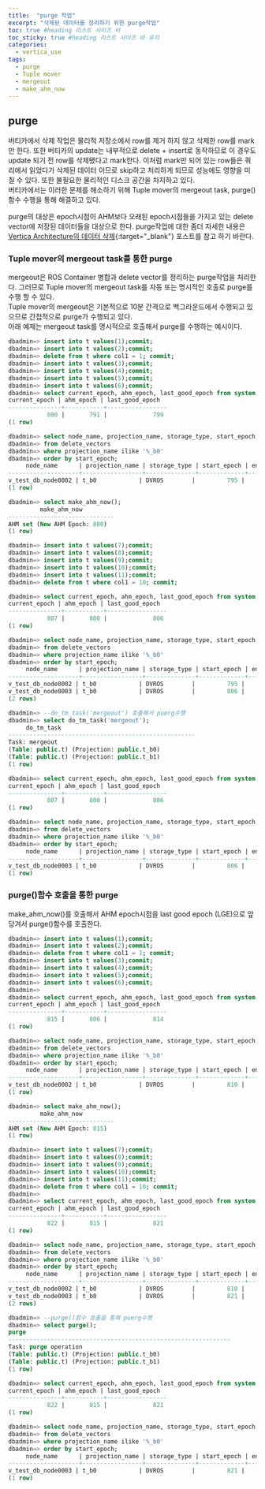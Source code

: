 ```yaml
---
title:  "purge 작업"
excerpt: "삭제된 데이터를 정리하기 위한 purge작업"
toc: true #heading 리스트 사이즈 바
toc_sticky: true #heading 리스트 사이즈 바 유지
categories:
  - vertica_use
tags:
  - purge
  - Tuple mover
  - mergeout
  - make_ahm_now
---
```


## purge
버티카에서 삭제 작업은 물리적 저장소에서 row를 제거 하지 않고 삭제한 row를 mark만 한다. 또한 버티카의 update는 내부적으로 delete + insert로 동작하므로 이 경우도 update 되기 전 row를 삭제됐다고 mark한다. 
이처럼 mark만 되어 있는 row들은 쿼리에서 읽었다가 삭제된 데이터 이므로 skip하고 처리하게 되므로 성능에도 영향을 미칠 수 있다. 또한 불필요한 물리적인 디스크 공간을 차지하고 있다.  
버티카에서는 이러한 문제를 해소하기 위해 Tuple mover의 mergeout task, purge() 함수 수행을 통해 해결하고 있다.  

purge의 대상은 epoch시점이 AHM보다 오래된 epoch시점들을 가지고 있는 delete vector에 저장된 데이터들을 대상으로 한다. 
purge작업에 대한 좀더 자세한 내용은 [Vertica Architecture의 데이터 삭제](/vertica_architecture/Vertica_architecture_1080/#delete-vector%EC%99%80-epoch%EC%97%90%ED%8F%AC%ED%81%AC-%EB%AA%A8%EB%8D%B8-%EB%B0%8F-purge-%EC%9E%91%EC%97%85){:target="_blank"} 포스트를 참고 하기 바란다.  

### Tuple mover의 mergeout task를 통한 purge
mergeout은 ROS Container 병합과 delete vector를 정리하는 purge작업을 처리한다. 그러므로 Tuple mover의 mergeout task를 자동 또는 명시적인 호출로 purge를 수행 할 수 있다.  
Tuple mover의 mergeout은 기본적으로 10분 간격으로 백그라운드에서 수행되고 있으므로 간접적으로 purge가 수행되고 있다.  
아래 예제는 mergeout task를 명시적으로 호출해서 purge를 수행하는 예시이다.  

```sql
dbadmin=> insert into t values(1);commit;
dbadmin=> insert into t values(2);commit;
dbadmin=> delete from t where col1 = 1; commit;
dbadmin=> insert into t values(3);commit;
dbadmin=> insert into t values(4);commit;
dbadmin=> insert into t values(5);commit;
dbadmin=> insert into t values(6);commit;
dbadmin=> select current_epoch, ahm_epoch, last_good_epoch from system;
current_epoch | ahm_epoch | last_good_epoch
---------------+-----------+-----------------
           800 |       791 |             799
(1 row)

dbadmin=> select node_name, projection_name, storage_type, start_epoch, end_epoch
dbadmin=> from delete_vectors
dbadmin=> where projection_name ilike '%_b0'
dbadmin=> order by start_epoch;
     node_name      | projection_name | storage_type | start_epoch | end_epoch
--------------------+-----------------+--------------+-------------+-----------
v_test_db_node0002 | t_b0            | DVROS        |         795 |       795
(1 row)

dbadmin=> select make_ahm_now();
         make_ahm_now
------------------------------
AHM set (New AHM Epoch: 800)
(1 row)

dbadmin=> insert into t values(7);commit;
dbadmin=> insert into t values(8);commit;
dbadmin=> insert into t values(9);commit;
dbadmin=> insert into t values(10);commit;
dbadmin=> insert into t values(11);commit;
dbadmin=> delete from t where col1 = 10; commit;

dbadmin=> select current_epoch, ahm_epoch, last_good_epoch from system;
current_epoch | ahm_epoch | last_good_epoch
---------------+-----------+-----------------
           807 |       800 |             806
(1 row)

dbadmin=> select node_name, projection_name, storage_type, start_epoch, end_epoch
dbadmin=> from delete_vectors
dbadmin=> where projection_name ilike '%_b0'
dbadmin=> order by start_epoch;
     node_name      | projection_name | storage_type | start_epoch | end_epoch
--------------------+-----------------+--------------+-------------+-----------
v_test_db_node0002 | t_b0            | DVROS        |         795 |       795
v_test_db_node0003 | t_b0            | DVROS        |         806 |       806
(2 rows)

dbadmin=> --do_tm_task('mergeout') 호출해서 puerg수행
dbadmin=> select do_tm_task('mergeout');
     do_tm_task
-----------------------------------------------------
Task: mergeout
(Table: public.t) (Projection: public.t_b0)
(Table: public.t) (Projection: public.t_b1)
(1 row)

dbadmin=> select current_epoch, ahm_epoch, last_good_epoch from system;
current_epoch | ahm_epoch | last_good_epoch
---------------+-----------+-----------------
           807 |       800 |             806
(1 row)

dbadmin=> select node_name, projection_name, storage_type, start_epoch, end_epoch
dbadmin=> from delete_vectors
dbadmin=> where projection_name ilike '%_b0'
dbadmin=> order by start_epoch;
     node_name      | projection_name | storage_type | start_epoch | end_epoch
--------------------+-----------------+--------------+-------------+-----------
v_test_db_node0003 | t_b0            | DVROS        |         806 |       806
(1 row)

```

### purge()함수 호출을 통한 purge
make_ahm_now()를 호출해서 AHM epoch시점을 last good epoch (LGE)으로 앞당겨서 purge()함수를 호출한다.

```sql
dbadmin=> insert into t values(1);commit;
dbadmin=> insert into t values(2);commit;
dbadmin=> delete from t where col1 = 1; commit;
dbadmin=> insert into t values(3);commit;
dbadmin=> insert into t values(4);commit;
dbadmin=> insert into t values(5);commit;
dbadmin=> insert into t values(6);commit;
dbadmin=>
dbadmin=> select current_epoch, ahm_epoch, last_good_epoch from system;
current_epoch | ahm_epoch | last_good_epoch
---------------+-----------+-----------------
           815 |       806 |             814
(1 row)

dbadmin=> select node_name, projection_name, storage_type, start_epoch, end_epoch
dbadmin=> from delete_vectors
dbadmin=> where projection_name ilike '%_b0'
dbadmin=> order by start_epoch;
     node_name      | projection_name | storage_type | start_epoch | end_epoch
--------------------+-----------------+--------------+-------------+-----------
v_test_db_node0002 | t_b0            | DVROS        |         810 |       810
(1 row)

dbadmin=> select make_ahm_now();
         make_ahm_now
------------------------------
AHM set (New AHM Epoch: 815)
(1 row)

dbadmin=> insert into t values(7);commit;
dbadmin=> insert into t values(8);commit;
dbadmin=> insert into t values(9);commit;
dbadmin=> insert into t values(10);commit;
dbadmin=> insert into t values(11);commit;
dbadmin=> delete from t where col1 = 10; commit;
dbadmin=>
dbadmin=> select current_epoch, ahm_epoch, last_good_epoch from system;
current_epoch | ahm_epoch | last_good_epoch
---------------+-----------+-----------------
           822 |       815 |             821
(1 row)

dbadmin=> select node_name, projection_name, storage_type, start_epoch, end_epoch
dbadmin=> from delete_vectors
dbadmin=> where projection_name ilike '%_b0'
dbadmin=> order by start_epoch;
     node_name      | projection_name | storage_type | start_epoch | end_epoch
--------------------+-----------------+--------------+-------------+-----------
v_test_db_node0002 | t_b0            | DVROS        |         810 |       810
v_test_db_node0003 | t_b0            | DVROS        |         821 |       821
(2 rows)

dbadmin=> --purge()함수 호출을 통해 puerg수행
dbadmin=> select purge();
purge
---------------------------------------------------------------
Task: purge operation
(Table: public.t) (Projection: public.t_b0)
(Table: public.t) (Projection: public.t_b1)
(1 row)

dbadmin=> select current_epoch, ahm_epoch, last_good_epoch from system;
current_epoch | ahm_epoch | last_good_epoch
---------------+-----------+-----------------
           822 |       815 |             821
(1 row)

dbadmin=> select node_name, projection_name, storage_type, start_epoch, end_epoch
dbadmin=> from delete_vectors
dbadmin=> where projection_name ilike '%_b0'
dbadmin=> order by start_epoch;
     node_name      | projection_name | storage_type | start_epoch | end_epoch
--------------------+-----------------+--------------+-------------+-----------
v_test_db_node0003 | t_b0            | DVROS        |         821 |       821
(1 row)

```

